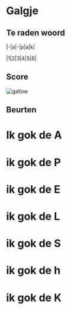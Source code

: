 # Galgje

## Te raden woord


|-|a|-|p|a|k|

|1|2|3|4|5|6|

## Score
![gallow](./images/5.png)

## Beurten
# Ik gok de A
# ik gok de P
# ik gok de E
# ik gok de L
# ik gok de S
# ik gok de h
# ik gok de K